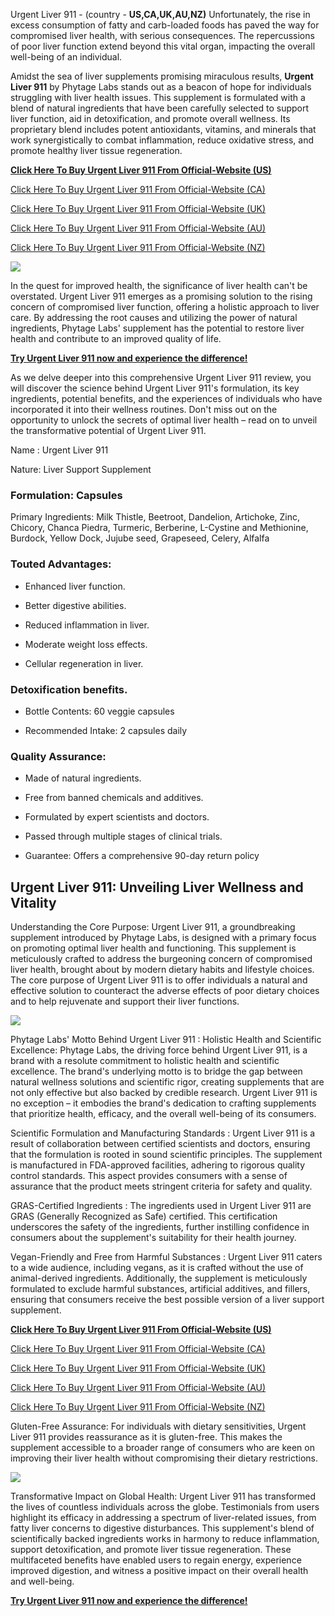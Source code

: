 Urgent Liver 911 - (country - **US,CA,UK,AU,NZ)** Unfortunately, the rise in excess consumption of fatty and carb-loaded foods has paved the way for compromised liver health, with serious consequences. The repercussions of poor liver function extend beyond this vital organ, impacting the overall well-being of an individual.

Amidst the sea of liver supplements promising miraculous results, **Urgent Liver 911** by Phytage Labs stands out as a beacon of hope for individuals struggling with liver health issues. This supplement is formulated with a blend of natural ingredients that have been carefully selected to support liver function, aid in detoxification, and promote overall wellness. Its proprietary blend includes potent antioxidants, vitamins, and minerals that work synergistically to combat inflammation, reduce oxidative stress, and promote healthy liver tissue regeneration.

[**Click Here To Buy Urgent Liver 911 From Official-Website (US)**](https://www.glitco.com/get-urgent-liver-911)

[Click Here To Buy Urgent Liver 911 From Official-Website (CA)](https://www.glitco.com/get-urgent-liver-911)

[Click Here To Buy Urgent Liver 911 From Official-Website (UK)](https://www.glitco.com/get-urgent-liver-911)

[Click Here To Buy Urgent Liver 911 From Official-Website (AU)](https://www.glitco.com/get-urgent-liver-911)

[Click Here To Buy Urgent Liver 911 From Official-Website (NZ)](https://www.glitco.com/get-urgent-liver-911)

[![](https://blogger.googleusercontent.com/img/b/R29vZ2xl/AVvXsEhHnG3_CbwHKUTEn0toCrU3xGUxy98kBkBSf7_9f9-7uPjAM-OyaRCf7Rd2ohtmv7vAEoJp9Sln7yWrXhvMgQsHLwGtoci47dEJfpV-axLKE6S7Vfw-iG7YB2stJFMtkxEcjKJx81mTPEiM3dKDtg61KIuEzwkxJz08g7OQ8nHk0_2mCjoIQXqiJylmLT4/w640-h322/Screenshot%20(1342).png)](https://www.glitco.com/get-urgent-liver-911)

In the quest for improved health, the significance of liver health can't be overstated. Urgent Liver 911 emerges as a promising solution to the rising concern of compromised liver function, offering a holistic approach to liver care. By addressing the root causes and utilizing the power of natural ingredients, Phytage Labs' supplement has the potential to restore liver health and contribute to an improved quality of life.

**[Try Urgent Liver 911 now and experience the difference!](https://www.glitco.com/get-urgent-liver-911)**

As we delve deeper into this comprehensive Urgent Liver 911 review, you will discover the science behind Urgent Liver 911's formulation, its key ingredients, potential benefits, and the experiences of individuals who have incorporated it into their wellness routines. Don't miss out on the opportunity to unlock the secrets of optimal liver health – read on to unveil the transformative potential of Urgent Liver 911.

Name : Urgent Liver 911

Nature: Liver Support Supplement

### Formulation: Capsules

Primary Ingredients: Milk Thistle, Beetroot, Dandelion, Artichoke, Zinc, Chicory, Chanca Piedra, Turmeric, Berberine, L-Cystine and Methionine, Burdock, Yellow Dock, Jujube seed, Grapeseed, Celery, Alfalfa

### Touted Advantages:

*   Enhanced liver function.
    
*   Better digestive abilities.
    
*   Reduced inflammation in liver.
    
*   Moderate weight loss effects.
    
*   Cellular regeneration in liver.
    

### Detoxification benefits.

*   Bottle Contents: 60 veggie capsules
    
*   Recommended Intake: 2 capsules daily
    

### Quality Assurance:

*   Made of natural ingredients.
    
*   Free from banned chemicals and additives.
    
*   Formulated by expert scientists and doctors.
    
*   Passed through multiple stages of clinical trials.
    
*   Guarantee: Offers a comprehensive 90-day return policy
    

Urgent Liver 911: Unveiling Liver Wellness and Vitality
-------------------------------------------------------

Understanding the Core Purpose: Urgent Liver 911, a groundbreaking supplement introduced by Phytage Labs, is designed with a primary focus on promoting optimal liver health and functioning. This supplement is meticulously crafted to address the burgeoning concern of compromised liver health, brought about by modern dietary habits and lifestyle choices. The core purpose of Urgent Liver 911 is to offer individuals a natural and effective solution to counteract the adverse effects of poor dietary choices and to help rejuvenate and support their liver functions.

[![](https://blogger.googleusercontent.com/img/b/R29vZ2xl/AVvXsEjjj_IJltZJzy56fkgLOAAoRLvr4SD1U5Em706-BpWOtRmY6vLo8VpEeDJTRncVnmJh1-d7FVXMbWEuGW2AnBEl6-aFxCEzMyzVC80VTVRT2iDEwI-Mpo9TzH0A6CaytYA_sXLGq6RrRS3yF3_dORXD4NZNUWpQAa5OjB2QC44CmR9leXENwB1R-XBwKqQ/w640-h340/Screenshot%20(1343).png)](https://www.glitco.com/get-urgent-liver-911)

Phytage Labs' Motto Behind Urgent Liver 911 : Holistic Health and Scientific Excellence: Phytage Labs, the driving force behind Urgent Liver 911, is a brand with a resolute commitment to holistic health and scientific excellence. The brand's underlying motto is to bridge the gap between natural wellness solutions and scientific rigor, creating supplements that are not only effective but also backed by credible research. Urgent Liver 911 is no exception – it embodies the brand's dedication to crafting supplements that prioritize health, efficacy, and the overall well-being of its consumers.

Scientific Formulation and Manufacturing Standards : Urgent Liver 911 is a result of collaboration between certified scientists and doctors, ensuring that the formulation is rooted in sound scientific principles. The supplement is manufactured in FDA-approved facilities, adhering to rigorous quality control standards. This aspect provides consumers with a sense of assurance that the product meets stringent criteria for safety and quality.

GRAS-Certified Ingredients : The ingredients used in Urgent Liver 911 are GRAS (Generally Recognized as Safe) certified. This certification underscores the safety of the ingredients, further instilling confidence in consumers about the supplement's suitability for their health journey.

Vegan-Friendly and Free from Harmful Substances : Urgent Liver 911 caters to a wide audience, including vegans, as it is crafted without the use of animal-derived ingredients. Additionally, the supplement is meticulously formulated to exclude harmful substances, artificial additives, and fillers, ensuring that consumers receive the best possible version of a liver support supplement.

[**Click Here To Buy Urgent Liver 911 From Official-Website (US)**](https://www.glitco.com/get-urgent-liver-911)

[Click Here To Buy Urgent Liver 911 From Official-Website (CA)](https://www.glitco.com/get-urgent-liver-911)

[Click Here To Buy Urgent Liver 911 From Official-Website (UK)](https://www.glitco.com/get-urgent-liver-911)

[Click Here To Buy Urgent Liver 911 From Official-Website (AU)](https://www.glitco.com/get-urgent-liver-911)

[Click Here To Buy Urgent Liver 911 From Official-Website (NZ)](https://www.glitco.com/get-urgent-liver-911)

Gluten-Free Assurance: For individuals with dietary sensitivities, Urgent Liver 911 provides reassurance as it is gluten-free. This makes the supplement accessible to a broader range of consumers who are keen on improving their liver health without compromising their dietary restrictions.

[![](https://blogger.googleusercontent.com/img/b/R29vZ2xl/AVvXsEhySQ-U2uIffzpzJNmQ7QvrUMEgkW0nkHOL8tAg751x6msvsvPUDwWDZpS9V5IB8PR1gqQerErpcFgQfLTVyLxuxKOS2XgLAANPdIJPWfEU93oFWsYBcX5eemPJj01amffWcBvTbfLVk7Bk2lHKWs7MkEFi1RS8S0vE4QzBH--z3WrMRj00Ev3zhvIHVNI/w640-h296/Screenshot%20(1344).png)](https://www.glitco.com/get-urgent-liver-911)

Transformative Impact on Global Health: Urgent Liver 911 has transformed the lives of countless individuals across the globe. Testimonials from users highlight its efficacy in addressing a spectrum of liver-related issues, from fatty liver concerns to digestive disturbances. This supplement's blend of scientifically backed ingredients works in harmony to reduce inflammation, support detoxification, and promote liver tissue regeneration. These multifaceted benefits have enabled users to regain energy, experience improved digestion, and witness a positive impact on their overall health and well-being.

**[Try Urgent Liver 911 now and experience the difference!](https://www.glitco.com/get-urgent-liver-911)**

